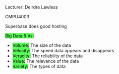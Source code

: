 Lecturer: Deirdre Lawless

CMPU4003

Superbase does good hosting

<mark style="background: #04FF00A6;">Big Data 5 Vs:</mark>
- <mark style="background: #04FF00A6;">Volume:</mark> The size of the data
- <mark style="background: #04FF00A6;">Velocity:</mark> The speed data appears and disappears
- <mark style="background: #04FF00A6;">Veracity:</mark> The reliability of the data
- <mark style="background: #04FF00A6;">Value:</mark> The relevance of the data
- <mark style="background: #04FF00A6;">Variety:</mark> The types of data